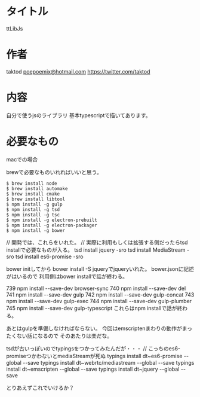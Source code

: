 # タイトル

ttLibJs

# 作者

taktod <poepoemix@hotmail.com> https://twitter.com/taktod

# 内容

自分で使うjsのライブラリ
基本typescriptで描いてあります。

# 必要なもの

macでの場合

brewで必要なものいれればいいと思う。
```
$ brew install node
$ brew install automake
$ brew install cmake
$ brew install libtool
$ npm install -g gulp
$ npm install -g tsd
$ npm install -g tsc
$ npm install -g electron-prebuilt
$ npm install -g electron-packager
$ npm install -g bower
```

// 開発では、これらをいれた。
// 実際に利用もしくは拡張する側だったらtsd installで必要なものが入る。
tsd install jquery -sro
tsd install MediaStream -sro
tsd install es6-promise -sro

bower initしてから
bower install -S jqueryでjqueryいれた。
bower.jsonに記述がはいるので
利用側はbower installで話が終わる。

  739  npm install --save-dev browser-sync
  740  npm install --save-dev del
  741  npm install --save-dev gulp
  742  npm install --save-dev gulp-concat
  743  npm install --save-dev gulp-exec
  744  npm install --save-dev gulp-plumber
  745  npm install --save-dev gulp-typescript
これらはnpm installで話が終わる。

あとはgulpを準備しなければならない。
今回はemscriptenまわりの動作がまったくない話になるので
そのあたりは楽だな。

tsdが古いっぽいのでtypingsをつかってみたんだが・・・
// こっちのes6-promiseつかわないとmediaStreamが死ぬ
typings install dt~es6-promise --global --save
typings install dt~webrtc/mediastream --global --save
typings install dt~emscripten --global --save
typings install dt~jquery --global --save

とりあえずこれでいけるか？